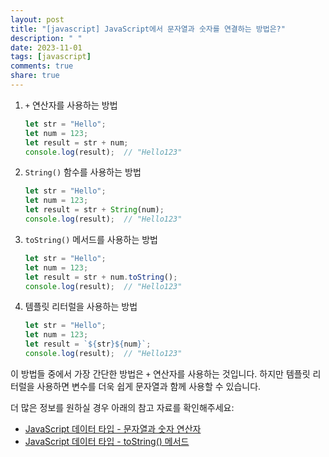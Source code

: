 ```yaml
---
layout: post
title: "[javascript] JavaScript에서 문자열과 숫자를 연결하는 방법은?"
description: " "
date: 2023-11-01
tags: [javascript]
comments: true
share: true
---
```


1. `+` 연산자를 사용하는 방법
   ```javascript
   let str = "Hello";
   let num = 123;
   let result = str + num;
   console.log(result);  // "Hello123"
   ```

2. `String()` 함수를 사용하는 방법
   ```javascript
   let str = "Hello";
   let num = 123;
   let result = str + String(num);
   console.log(result);  // "Hello123"
   ```

3. `toString()` 메서드를 사용하는 방법
   ```javascript
   let str = "Hello";
   let num = 123;
   let result = str + num.toString();
   console.log(result);  // "Hello123"
   ```

4. 템플릿 리터럴을 사용하는 방법
   ```javascript
   let str = "Hello";
   let num = 123;
   let result = `${str}${num}`;
   console.log(result);  // "Hello123"
   ```

이 방법들 중에서 가장 간단한 방법은 `+` 연산자를 사용하는 것입니다. 하지만 템플릿 리터럴을 사용하면 변수를 더욱 쉽게 문자열과 함께 사용할 수 있습니다.

더 많은 정보를 원하실 경우 아래의 참고 자료를 확인해주세요:
- [JavaScript 데이터 타입 - 문자열과 숫자 연산자](https://developer.mozilla.org/ko/docs/Learn/JavaScript/First_steps/Data_types#%EB%AC%B8%EC%9E%90%EC%97%B4_%EC%88%AB%EC%9E%90_%EC%97%B0%EC%82%B0%EC%9E%90)
- [JavaScript 데이터 타입 - toString() 메서드](https://developer.mozilla.org/ko/docs/Web/JavaScript/Reference/Global_Objects/Object/toString)